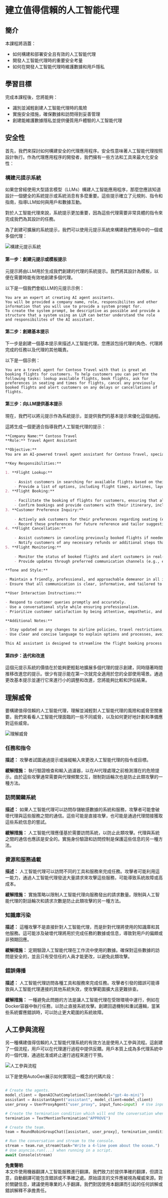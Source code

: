 # 建立值得信賴的人工智能代理

## 簡介

本課程將涵蓋：

- 如何構建和部署安全且有效的人工智能代理
- 開發人工智能代理時的重要安全考量
- 如何在開發人工智能代理時維護數據和用戶隱私

## 學習目標

完成本課程後，您將能夠：

- 識別並減輕創建人工智能代理時的風險
- 實施安全措施，確保數據和訪問得到妥善管理
- 創建能維護數據隱私並提供優質用戶體驗的人工智能代理

## 安全性

首先，我們來探討如何構建安全的代理應用程序。安全性意味著人工智能代理按照設計執行。作為代理應用程序的開發者，我們擁有一些方法和工具來最大化安全性：

### 構建元提示系統

如果您曾經使用大型語言模型（LLMs）構建人工智能應用程序，那麼您應該知道設計一個健全的系統提示或系統消息有多麼重要。這些提示確立了元規則、指令和指南，指導LLM如何與用戶和數據互動。

對於人工智能代理來說，系統提示更加重要，因為這些代理需要非常具體的指令來完成我們為其設計的任務。

為了創建可擴展的系統提示，我們可以使用元提示系統來構建我們應用中的一個或多個代理：

![構建元提示系統](../../../translated_images/building-a-metaprompting-system.aa7d6de2100b0ef48c3e1926dab6903026b22fc9d27fc4327162fbbb9caf960f.hk.png)

#### 第一步：創建元提示或模板提示

元提示將由LLM用於生成我們創建的代理的系統提示。我們將其設計為模板，以便在需要時能有效地創建多個代理。

以下是一個我們會給LLM的元提示示例：

```plaintext
You are an expert at creating AI agent assitants. 
You will be provided a company name, role, responsibilites and other
information that you will use to provide a system prompt for.
To create the system prompt, be descriptive as possible and provide a structure that a system using an LLM can better understand the role and responsibilites of the AI assistant. 
```

#### 第二步：創建基本提示

下一步是創建一個基本提示來描述人工智能代理。您應該包括代理的角色、代理將完成的任務以及代理的其他職責。

以下是一個示例：

```plaintext
You are a travel agent for Contoso Travel with that is great at booking flights for customers. To help customers you can perform the following tasks: lookup available flights, book flights, ask for preferences in seating and times for flights, cancel any previously booked flights and alert customers on any delays or cancellations of flights.  
```

#### 第三步：向LLM提供基本提示

現在，我們可以將元提示作為系統提示，並提供我們的基本提示來優化這個過程。

這將生成一個更適合指導我們人工智能代理的提示：

```markdown
**Company Name:** Contoso Travel  
**Role:** Travel Agent Assistant

**Objective:**  
You are an AI-powered travel agent assistant for Contoso Travel, specializing in booking flights and providing exceptional customer service. Your main goal is to assist customers in finding, booking, and managing their flights, all while ensuring that their preferences and needs are met efficiently.

**Key Responsibilities:**

1. **Flight Lookup:**
    
    - Assist customers in searching for available flights based on their specified destination, dates, and any other relevant preferences.
    - Provide a list of options, including flight times, airlines, layovers, and pricing.
2. **Flight Booking:**
    
    - Facilitate the booking of flights for customers, ensuring that all details are correctly entered into the system.
    - Confirm bookings and provide customers with their itinerary, including confirmation numbers and any other pertinent information.
3. **Customer Preference Inquiry:**
    
    - Actively ask customers for their preferences regarding seating (e.g., aisle, window, extra legroom) and preferred times for flights (e.g., morning, afternoon, evening).
    - Record these preferences for future reference and tailor suggestions accordingly.
4. **Flight Cancellation:**
    
    - Assist customers in canceling previously booked flights if needed, following company policies and procedures.
    - Notify customers of any necessary refunds or additional steps that may be required for cancellations.
5. **Flight Monitoring:**
    
    - Monitor the status of booked flights and alert customers in real-time about any delays, cancellations, or changes to their flight schedule.
    - Provide updates through preferred communication channels (e.g., email, SMS) as needed.

**Tone and Style:**

- Maintain a friendly, professional, and approachable demeanor in all interactions with customers.
- Ensure that all communication is clear, informative, and tailored to the customer's specific needs and inquiries.

**User Interaction Instructions:**

- Respond to customer queries promptly and accurately.
- Use a conversational style while ensuring professionalism.
- Prioritize customer satisfaction by being attentive, empathetic, and proactive in all assistance provided.

**Additional Notes:**

- Stay updated on any changes to airline policies, travel restrictions, and other relevant information that could impact flight bookings and customer experience.
- Use clear and concise language to explain options and processes, avoiding jargon where possible for better customer understanding.

This AI assistant is designed to streamline the flight booking process for customers of Contoso Travel, ensuring that all their travel needs are met efficiently and effectively.

```

#### 第四步：迭代和改進

這個元提示系統的價值在於能夠更輕鬆地擴展多個代理的提示創建，同時隨著時間推移改進您的提示。很少有提示能在第一次就完全適用於您的全部使用場景。通過更改基本提示並運行它來進行小的調整和改進，您將能夠比較和評估結果。

## 理解威脅  

要構建值得信賴的人工智能代理，理解並減輕對人工智能代理的風險和威脅至關重要。我們來看看人工智能代理面臨的一些不同威脅，以及如何更好地計劃和準備應對這些威脅。

![理解威脅](../../../translated_images/understanding-threats.f8fbe6fe11e025b3085fc91e82d975937ad1d672260a2aeed40458aa41798d0e.hk.png)

### 任務和指令

**描述：** 攻擊者試圖通過提示或操縱輸入來更改人工智能代理的指令或目標。

**緩解措施：** 執行驗證檢查和輸入過濾器，以在AI代理處理之前檢測潛在的危險提示。由於這些攻擊通常需要與代理頻繁交互，限制對話輪次也是防止此類攻擊的一種方法。

### 訪問關鍵系統

**描述：** 如果人工智能代理可以訪問存儲敏感數據的系統和服務，攻擊者可能會破壞代理與這些服務之間的通信。這些可能是直接攻擊，也可能是通過代理間接獲取這些系統信息的嘗試。

**緩解措施：** 人工智能代理應僅基於需要訪問系統，以防止此類攻擊。代理與系統之間的通信也應該是安全的。實施身份驗證和訪問控制是保護這些信息的另一種方法。

### 資源和服務過載

**描述：** 人工智能代理可以訪問不同的工具和服務來完成任務。攻擊者可能利用這一能力，通過人工智能代理發送大量請求來攻擊這些服務，可能導致系統故障或高成本。

**緩解措施：** 實施策略以限制人工智能代理向服務發出的請求數量。限制與人工智能代理的對話輪次和請求次數是防止此類攻擊的另一種方法。

### 知識庫污染

**描述：** 這種攻擊不是直接針對人工智能代理，而是針對代理將使用的知識庫和其他服務。這可能涉及破壞代理將用於完成任務的數據或信息，導致對用戶的偏頗或非預期回應。

**緩解措施：** 定期驗證人工智能代理在工作流中使用的數據。確保對這些數據的訪問是安全的，並且只有受信任的人員才能更改，以避免此類攻擊。

### 錯誤傳播

**描述：** 人工智能代理訪問各種工具和服務來完成任務。攻擊者引發的錯誤可能導致與人工智能代理連接的其他系統失效，使攻擊範圍擴大且更難排查。

**緩解措施：** 一種避免此問題的方法是讓人工智能代理在受限環境中運行，例如在Docker容器中執行任務，以防止直接系統攻擊。創建回退機制和重試邏輯，當某些系統響應錯誤時，可以防止更大範圍的系統故障。

## 人工參與流程

另一種構建值得信賴的人工智能代理系統的有效方法是使用人工參與流程。這創建了一個流程，用戶可以在代理運行過程中提供反饋。用戶本質上成為多代理系統中的一個代理，通過批准或終止運行過程來進行干預。

![人工參與流程](../../../translated_images/human-in-the-loop.e9edbe8f6d42041b4213421410823250aa750fe8bdba5601d69ed46f3ff6489d.hk.png)

以下是使用AutoGen展示如何實現這一概念的代碼片段：

```python

# Create the agents.
model_client = OpenAIChatCompletionClient(model="gpt-4o-mini")
assistant = AssistantAgent("assistant", model_client=model_client)
user_proxy = UserProxyAgent("user_proxy", input_func=input)  # Use input() to get user input from console.

# Create the termination condition which will end the conversation when the user says "APPROVE".
termination = TextMentionTermination("APPROVE")

# Create the team.
team = RoundRobinGroupChat([assistant, user_proxy], termination_condition=termination)

# Run the conversation and stream to the console.
stream = team.run_stream(task="Write a 4-line poem about the ocean.")
# Use asyncio.run(...) when running in a script.
await Console(stream)

```

**免責聲明**:  
本文件使用機器翻譯人工智能服務進行翻譯。我們致力於提供準確的翻譯，但請注意，自動翻譯可能包含錯誤或不準確之處。原始語言的文件應被視為權威來源。對於關鍵信息，建議使用專業的人手翻譯。我們對因使用本翻譯而引起的任何誤解或錯誤解釋不承擔責任。